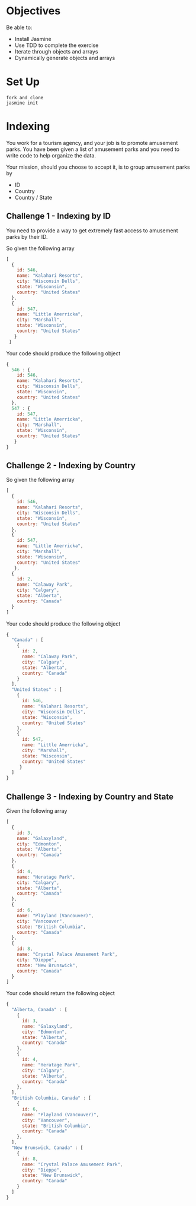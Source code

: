 # Objectives
Be able to:

* Install Jasmine
* Use TDD to complete the exercise
* Iterate through objects and arrays
* Dynamically generate objects and arrays

# Set Up

```
fork and clone
jasmine init
```
# Indexing

You work for a tourism agency, and your job is to promote amusement parks. You have been given a list of amusement parks and you need to write code to help organize the data.

Your mission, should you choose to accept it, is to group amusement parks by
* ID
* Country
* Country / State

## Challenge 1 - Indexing by ID

You need to provide a way to get extremely fast access to amusement parks by their ID.

So given the following array

```js
[
  {
    id: 546,
    name: "Kalahari Resorts",
    city: "Wisconsin Dells",
    state: "Wisconsin",
    country: "United States"
  },
  {
    id: 547,
    name: "Little Amerricka",
    city: "Marshall",
    state: "Wisconsin",
    country: "United States"
   }
 ]
```

Your code should produce the following object

```js
{
  546 : {
    id: 546,
    name: "Kalahari Resorts",
    city: "Wisconsin Dells",
    state: "Wisconsin",
    country: "United States"
  },
  547 : {
    id: 547,
    name: "Little Amerricka",
    city: "Marshall",
    state: "Wisconsin",
    country: "United States"
   }
}
```
## Challenge 2 - Indexing by Country

So given the following array

```js
[
  {
    id: 546,
    name: "Kalahari Resorts",
    city: "Wisconsin Dells",
    state: "Wisconsin",
    country: "United States"
  },
  {
    id: 547,
    name: "Little Amerricka",
    city: "Marshall",
    state: "Wisconsin",
    country: "United States"
   },
  {
    id: 2,
    name: "Calaway Park",
    city: "Calgary",
    state: "Alberta",
    country: "Canada"
  }
]
```

Your code should produce the following object

```js
{
  "Canada" : [
    {
      id: 2,
      name: "Calaway Park",
      city: "Calgary",
      state: "Alberta",
      country: "Canada"
    }
  ],
  "United States" : [
    {
      id: 546,
      name: "Kalahari Resorts",
      city: "Wisconsin Dells",
      state: "Wisconsin",
      country: "United States"
    },
    {
      id: 547,
      name: "Little Amerricka",
      city: "Marshall",
      state: "Wisconsin",
      country: "United States"
     }
  ]
}
```

## Challenge 3 - Indexing by Country and State

Given the following array

```js
[
  {
    id: 3,
    name: "Galaxyland",
    city: "Edmonton",
    state: "Alberta",
    country: "Canada"
  },
  {
    id: 4,
    name: "Heratage Park",
    city: "Calgary",
    state: "Alberta",
    country: "Canada"
  },
  {
    id: 6,
    name: "Playland (Vancouver)",
    city: "Vancouver",
    state: "British Columbia",
    country: "Canada"
  },
  {
    id: 8,
    name: "Crystal Palace Amusement Park",
    city: "Dieppe",
    state: "New Brunswick",
    country: "Canada"
  }
]
```

Your code should return the following object

```js
{
  "Alberta, Canada" : [
    {
      id: 3,
      name: "Galaxyland",
      city: "Edmonton",
      state: "Alberta",
      country: "Canada"
    },
    {
      id: 4,
      name: "Heratage Park",
      city: "Calgary",
      state: "Alberta",
      country: "Canada"
    },
  ],
  "British Columbia, Canada" : [
    {
      id: 6,
      name: "Playland (Vancouver)",
      city: "Vancouver",
      state: "British Columbia",
      country: "Canada"
    },
  ],
  "New Brunswick, Canada" : [
    {
      id: 8,
      name: "Crystal Palace Amusement Park",
      city: "Dieppe",
      state: "New Brunswick",
      country: "Canada"
    }
  ]
}
```
